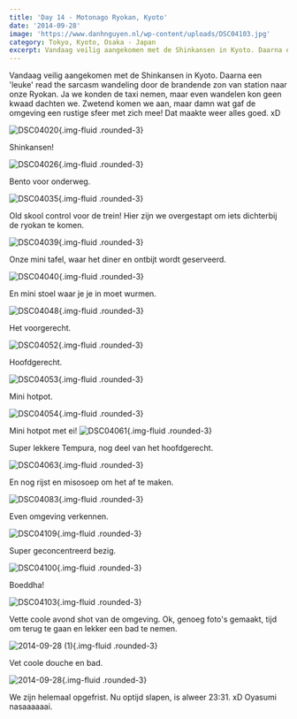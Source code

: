 ```yaml
---
title: 'Day 14 - Motonago Ryokan, Kyoto'
date: '2014-09-28'
image: 'https://www.danhnguyen.nl/wp-content/uploads/DSC04103.jpg'
category: Tokyo, Kyoto, Osaka - Japan
excerpt: Vandaag veilig aangekomen met de Shinkansen in Kyoto. Daarna een 'leuke' read the sarcasm wandeling door de...
---
```


Vandaag veilig aangekomen met de Shinkansen in Kyoto. Daarna een 'leuke' read the sarcasm wandeling door de brandende zon van station naar onze Ryokan. Ja we konden de taxi nemen, maar even wandelen kon geen kwaad dachten we. Zwetend komen we aan, maar damn wat gaf de omgeving een rustige sfeer met zich mee! Dat maakte weer alles goed. xD

![DSC04020](https://www.danhnguyen.nl/wp-content/uploads/DSC04020-1024x575.jpg){.img-fluid .rounded-3}

Shinkansen!

![DSC04026](https://www.danhnguyen.nl/wp-content/uploads/DSC04026-1024x575.jpg){.img-fluid .rounded-3}

Bento voor onderweg.

![DSC04035](https://www.danhnguyen.nl/wp-content/uploads/DSC04035-1024x575.jpg){.img-fluid .rounded-3}

Old skool control voor de trein! Hier zijn we overgestapt om iets dichterbij de ryokan te komen.

![DSC04039](https://www.danhnguyen.nl/wp-content/uploads/DSC04039-1024x575.jpg){.img-fluid .rounded-3}

Onze mini tafel, waar het diner en ontbijt wordt geserveerd.

![DSC04040](https://www.danhnguyen.nl/wp-content/uploads/DSC04040-1024x575.jpg){.img-fluid .rounded-3}

En mini stoel waar je je in moet wurmen.

![DSC04048](https://www.danhnguyen.nl/wp-content/uploads/DSC04048-1024x575.jpg){.img-fluid .rounded-3}

Het voorgerecht.

![DSC04052](https://www.danhnguyen.nl/wp-content/uploads/DSC04052-1024x575.jpg){.img-fluid .rounded-3}

Hoofdgerecht.

![DSC04053](https://www.danhnguyen.nl/wp-content/uploads/DSC04053-1024x575.jpg){.img-fluid .rounded-3}

Mini hotpot.

![DSC04054](https://www.danhnguyen.nl/wp-content/uploads/DSC04054-1024x575.jpg){.img-fluid .rounded-3}

Mini hotpot met ei! ![DSC04061](https://www.danhnguyen.nl/wp-content/uploads/DSC04061-1024x575.jpg){.img-fluid .rounded-3}

Super lekkere Tempura, nog deel van het hoofdgerecht.

![DSC04063](https://www.danhnguyen.nl/wp-content/uploads/DSC04063-1024x575.jpg){.img-fluid .rounded-3}

En nog rijst en misosoep om het af te maken.

![DSC04083](https://www.danhnguyen.nl/wp-content/uploads/DSC04083-1024x575.jpg){.img-fluid .rounded-3}

Even omgeving verkennen.

![DSC04109](https://www.danhnguyen.nl/wp-content/uploads/DSC04109-1024x575.jpg){.img-fluid .rounded-3}

Super geconcentreerd bezig.

![DSC04100](https://www.danhnguyen.nl/wp-content/uploads/DSC04100-1024x575.jpg){.img-fluid .rounded-3}

Boeddha!

![DSC04103](https://www.danhnguyen.nl/wp-content/uploads/DSC04103-1024x575.jpg){.img-fluid .rounded-3}

Vette coole avond shot van de omgeving. Ok, genoeg foto's gemaakt, tijd om terug te gaan en lekker een bad te nemen.

![2014-09-28 (1)](https://www.danhnguyen.nl/wp-content/uploads/2014-09-28-1-1024x575.jpg){.img-fluid .rounded-3}

Vet coole douche en bad.

![2014-09-28](https://www.danhnguyen.nl/wp-content/uploads/2014-09-28.jpg){.img-fluid .rounded-3}

We zijn helemaal opgefrist. Nu optijd slapen, is alweer 23:31. xD Oyasumi nasaaaaaai.
